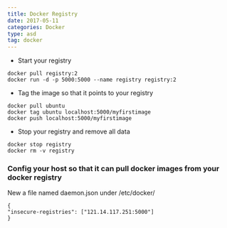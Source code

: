 ```yaml
---
title: Docker Registry
date: 2017-05-11 
categories: Docker
type: asd
tag: docker 
---
```



* Start your registry
```
docker pull registry:2
docker run -d -p 5000:5000 --name registry registry:2
```

* Tag the image so that it points to your registry
```
docker pull ubuntu
docker tag ubuntu localhost:5000/myfirstimage
docker push localhost:5000/myfirstimage
```

* Stop your registry and remove all data
```
docker stop registry
docker rm -v registry
```

### Config your host so that it can pull docker images from your docker registry
New a file named daemon.json under /etc/docker/
```
{
"insecure-registries": ["121.14.117.251:5000"]
}
```